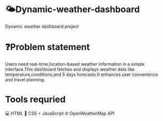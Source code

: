 # 🌤️Dynamic-weather-dashboard
Dynamic weather dashboard project
# ❓Problem statement
Users need real-time,location-based weather information in a simple interface.This dashboard fetches and displays weather data like temperature,conditions,and 5 days forecasts.It enhances user convenience and travel planning.
# Tools requried
💻 HTML
🎨 CSS
⚡ JavaScript
🌐 OpenWeatherMap API

 
 
